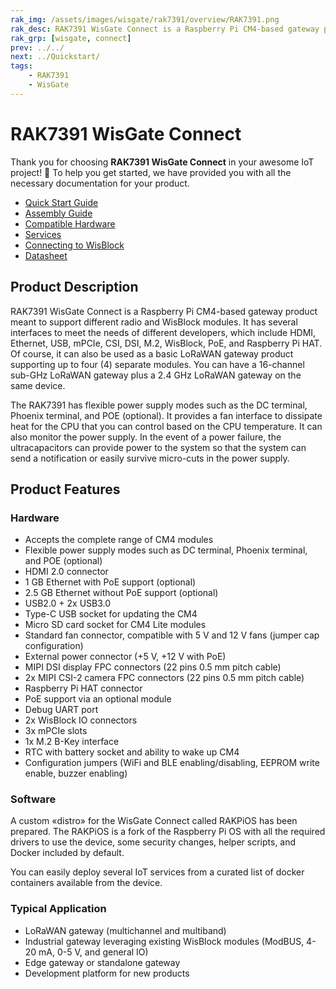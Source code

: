 ```yaml
---
rak_img: /assets/images/wisgate/rak7391/overview/RAK7391.png
rak_desc: RAK7391 WisGate Connect is a Raspberry Pi CM4-based gateway product meant to support different radio and WisBlock modules. It has several interfaces to meet the needs of different developers - HDMI, Ethernet, USB, mPCIe, CSI, DSI, M.2, WisBlock, PoE, and Raspberry Pi HAT.
rak_grp: [wisgate, connect]
prev: ../../
next: ../Quickstart/
tags:
    - RAK7391
    - WisGate
---
```



# RAK7391 WisGate Connect

Thank you for choosing **RAK7391 WisGate Connect** in your awesome IoT project! 🎉 To help you get started, we have provided you with all the necessary documentation for your product.

* [Quick Start Guide](../Quickstart/)
* [Assembly Guide](../Assembly-Guide)
* [Compatible Hardware](../Compatible-Hardware/)
* [Services](../Services/)
* [Connecting to WisBlock](../Connecting-To-WisBlock/)
* [Datasheet](../Datasheet/)


## Product Description

RAK7391 WisGate Connect is a Raspberry Pi CM4-based gateway product meant to support different radio and WisBlock modules. It has several interfaces to meet the needs of different developers, which include HDMI, Ethernet, USB, mPCIe, CSI, DSI, M.2, WisBlock, PoE, and Raspberry Pi HAT. Of course, it can also be used as a basic LoRaWAN gateway product supporting up to four (4) separate modules. You can have a 16-channel sub-GHz LoRaWAN gateway plus a 2.4&nbsp;GHz LoRaWAN gateway on the same device.

The RAK7391 has flexible power supply modes such as the DC terminal, Phoenix terminal, and POE (optional). It provides a fan interface to dissipate heat for the CPU that you can control based on the CPU temperature. It can also monitor the power supply. In the event of a power failure, the ultracapacitors can provide power to the system so that the system can send a notification or easily survive micro-cuts in the power supply.

## Product Features

### Hardware

- Accepts the complete range of CM4 modules
- Flexible power supply modes such as DC terminal, Phoenix terminal, and POE (optional)
- HDMI 2.0 connector
- 1&nbsp;GB Ethernet with PoE support (optional)
- 2.5&nbsp;GB Ethernet without PoE support (optional)
- USB2.0 + 2x USB3.0
- Type-C USB socket for updating the CM4
- Micro SD card socket for CM4 Lite modules
- Standard fan connector, compatible with 5&nbsp;V and 12&nbsp;V fans (jumper cap configuration)
- External power connector (+5&nbsp;V, +12&nbsp;V with PoE)
- MIPI DSI display FPC connectors (22 pins 0.5&nbsp;mm pitch cable)
- 2x MIPI CSI-2 camera FPC connectors (22 pins 0.5&nbsp;mm pitch cable)
- Raspberry Pi HAT connector
- PoE support via an optional module
- Debug UART port
- 2x WisBlock IO connectors
- 3x mPCIe slots
- 1x M.2 B-Key interface
- RTC with battery socket and ability to wake up CM4
- Configuration jumpers (WiFi and BLE enabling/disabling, EEPROM write enable, buzzer enabling)

### Software

A custom «distro» for the WisGate Connect called RAKPiOS has been prepared. The RAKPiOS is a fork of the Raspberry Pi OS with all the required drivers to use the device, some security changes, helper scripts, and Docker included by default.

You can easily deploy several IoT services from a curated list of docker containers available from the device.

<rk-img
  src="/assets/images/wisgate/rak7391/overview/1.software-structures.png"
  width="70%"
  caption="Software structure"
/>

### Typical Application

- LoRaWAN gateway (multichannel and multiband)
- Industrial gateway leveraging existing WisBlock modules (ModBUS, 4-20&nbsp;mA, 0-5&nbsp;V, and general IO)
- Edge gateway or standalone gateway
- Development platform for new products
